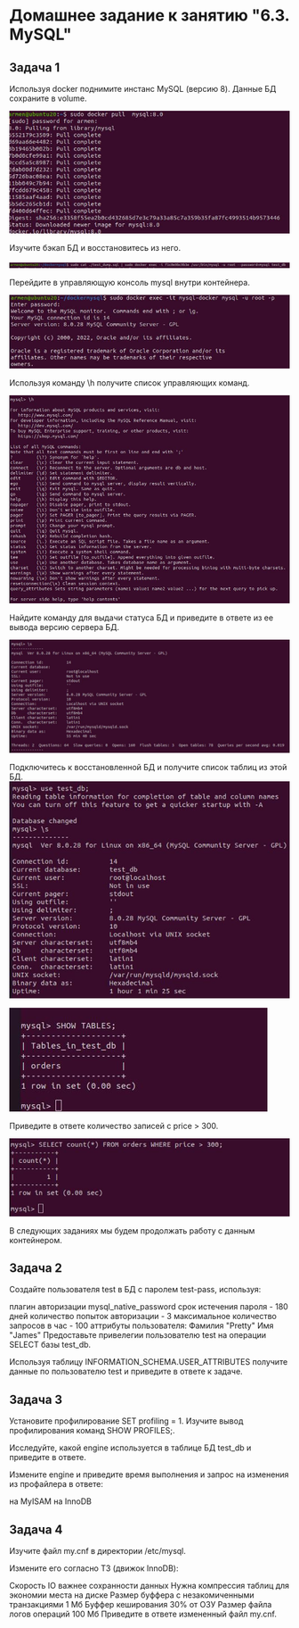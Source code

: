 # Домашнее задание к занятию "6.3. MySQL"

## Задача 1

Используя docker поднимите инстанс MySQL (версию 8). Данные БД сохраните в volume.

<img  src="https://raw.githubusercontent.com/ArmenVartanyan/devops-netology/main/6_3/6.3.1.1.jpg">

Изучите бэкап БД и восстановитесь из него.

<img  src="https://raw.githubusercontent.com/ArmenVartanyan/devops-netology/main/6_3/6.3.1.2.jpg">

Перейдите в управляющую консоль mysql внутри контейнера.

<img  src="https://raw.githubusercontent.com/ArmenVartanyan/devops-netology/main/6_3/6.3.1.3.jpg">

Используя команду \h получите список управляющих команд.

<img  src="https://raw.githubusercontent.com/ArmenVartanyan/devops-netology/main/6_3/6.3.1.4.jpg">

Найдите команду для выдачи статуса БД и приведите в ответе из ее вывода версию сервера БД.

<img  src="https://raw.githubusercontent.com/ArmenVartanyan/devops-netology/main/6_3/6.3.1.5.jpg">

Подключитесь к восстановленной БД и получите список таблиц из этой БД.
<img  src="https://raw.githubusercontent.com/ArmenVartanyan/devops-netology/main/6_3/6.3.1.6.jpg">

<img  src="https://raw.githubusercontent.com/ArmenVartanyan/devops-netology/main/6_3/6.3.1.7.jpg">

Приведите в ответе количество записей с price > 300.

<img  src="https://raw.githubusercontent.com/ArmenVartanyan/devops-netology/main/6_3/6.3.1.8.jpg">

В следующих заданиях мы будем продолжать работу с данным контейнером.

## Задача 2

Создайте пользователя test в БД c паролем test-pass, используя:

плагин авторизации mysql_native_password
срок истечения пароля - 180 дней
количество попыток авторизации - 3
максимальное количество запросов в час - 100
аттрибуты пользователя:
Фамилия "Pretty"
Имя "James"
Предоставьте привелегии пользователю test на операции SELECT базы test_db.

Используя таблицу INFORMATION_SCHEMA.USER_ATTRIBUTES получите данные по пользователю test и приведите в ответе к задаче.

## Задача 3

Установите профилирование SET profiling = 1. Изучите вывод профилирования команд SHOW PROFILES;.

Исследуйте, какой engine используется в таблице БД test_db и приведите в ответе.

Измените engine и приведите время выполнения и запрос на изменения из профайлера в ответе:

на MyISAM
на InnoDB
## Задача 4

Изучите файл my.cnf в директории /etc/mysql.

Измените его согласно ТЗ (движок InnoDB):

Скорость IO важнее сохранности данных
Нужна компрессия таблиц для экономии места на диске
Размер буффера с незакомиченными транзакциями 1 Мб
Буффер кеширования 30% от ОЗУ
Размер файла логов операций 100 Мб
Приведите в ответе измененный файл my.cnf.
